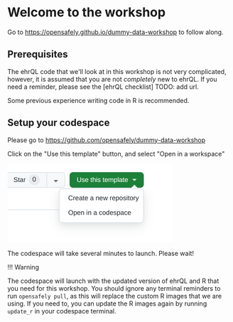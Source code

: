 # Welcome to the workshop

Go to <https://opensafely.github.io/dummy-data-workshop> to follow along.

## Prerequisites

The ehrQL code that we'll look at in this workshop is not very complicated,
however, it is assumed that you are not *completely* new to ehrQL. If you
need a reminder, please see the [ehrQL checklist] TODO: add url.

Some previous experience writing code in R is recommended.

## Setup your codespace

Please go to <https://github.com/opensafely/dummy-data-workshop>

Click on the "Use this template" button, and select "Open in a workspace"

![Open codespace button](images/codespace_btn.png)

The codespace will take several minutes to launch. Please wait!

!!! Warning

  The codespace will launch with the updated version of ehrQL and R that you need
  for this workshop. You should ignore any terminal reminders to run `opensafely pull`,
  as this will replace the custom R images that we are using. If you need to, you can
  update the R images again by running `update_r` in your codespace terminal.
